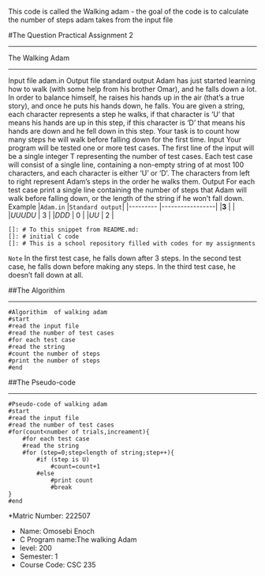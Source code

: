 This code is called the Walking adam - the goal of the code is to calculate the number of steps adam takes from the input file 

#The Question
Practical Assignment 2
___
The Walking Adam
***
Input file 	adam.in
Output file	standard output
Adam has just started learning how to walk (with some help from his brother Omar), and he falls down a lot. In order to balance himself, he raises his hands up in the air (that’s a true story), and once he puts his hands down, he falls.
You are given a string, each character represents a step he walks, if that character is ‘U’ that means his hands are up in this step, if this character is ‘D’ that means his hands are down and he fell down in this step. Your task is to count how many steps he will walk before falling down for the first time.
Input
Your program will be tested one or more test cases. The first line of the input will be a single integer T representing the number of test cases.
Each test case will consist of a single line, containing a non-empty string of at most 100 characters, and each character is either ‘U’ or ‘D’. The characters from left to right represent Adam’s steps in the order he walks them.
Output
For each test case print a single line containing the number of steps that Adam will walk before falling down, or the length of the string if he won’t fall down.
Example
|`Adam.in` |`Standard output`|
|--------- |-----------------|
|**3**     |                 |
|*UUUDU*   |       3         |
|*DDD*     |       0         |
|*UU*	   |       2         |
    
    []: # To this snippet from README.md:
    []: # initial C code 
    []: # This is a school repository filled with codes for my assignments

`Note`
In the first test case, he falls down after 3 steps.
In the second test case, he falls down before making any steps.
In the third test case, he doesn’t fall down at all.


##The Algorithim 
____
    #Algorithim  of walking adam
    #start
    #read the input file
    #read the number of test cases
    #for each test case
    #read the string
    #count the number of steps
    #print the number of steps
    #end

##The Pseudo-code
____
    #Pseudo-code of walking adam
    #start
    #read the input file
    #read the number of test cases
    #for(count<number of trials,increament){
        #for each test case
        #read the string
        #for (step=0;step<length of string;step++){
            #if (step is U)
                #count=count+1
            #else
                #print count
                #break
    }
    #end




*Matric Number: 222507
* Name: Omosebi Enoch
* C Program name:The walking Adam
* level: 200
* Semester: 1
* Course Code: CSC 235